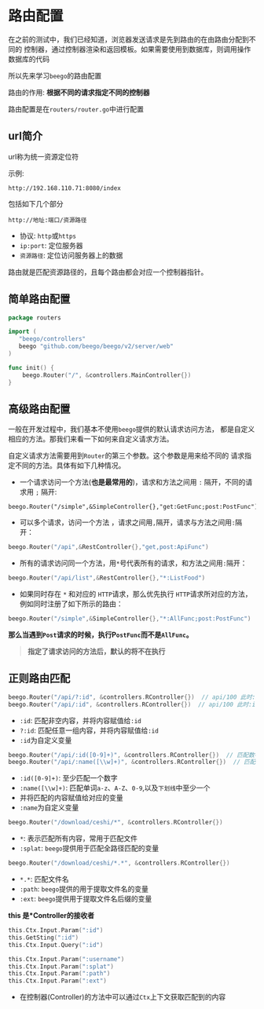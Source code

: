 #  路由配置

在之前的测试中，我们已经知道，浏览器发送请求是先到路由的在由路由分配到不同的
控制器，通过控制器渲染和返回模板。如果需要使用到数据库，则调用操作数据库的代码

所以先来学习`beego`的路由配置

路由的作用: **根据不同的请求指定不同的控制器**

路由配置是在`routers/router.go`中进行配置

## url简介

url称为统一资源定位符

示例: 

`http://192.168.110.71:8080/index`

包括如下几个部分

`http://地址:端口/资源路径`

* 协议: `http`或`https`
* `ip:port`: 定位服务器
* `资源路径`: 定位访问服务器上的数据

路由就是匹配资源路径的，且每个路由都会对应一个控制器指针。

## 简单路由配置

```go
package routers

import (
   "beego/controllers"
   beego "github.com/beego/beego/v2/server/web"
)

func init() {
    beego.Router("/", &controllers.MainController{})
}
```

## 高级路由配置

一般在开发过程中，我们基本不使用`beego`提供的默认请求访问方法，
都是自定义相应的方法。那我们来看一下如何来自定义请求方法。

自定义请求方法需要用到`Router`的第三个参数。这个参数是用来给不同的
请求指定不同的方法。具体有如下几种情况。

+ 一个请求访问一个方法(**也是最常用的**)，请求和方法之间用 `:` 隔开，不同的请求用 `;` 隔开:

```
beego.Router("/simple",&SimpleController{},"get:GetFunc;post:PostFunc")
```

+ 可以多个请求，访问一个方法 ，请求之间用`,`隔开，请求与方法之间用`:`隔开：

```go
beego.Router("/api",&RestController{},"get,post:ApiFunc")
```

+ 所有的请求访问同一个方法，用`*`号代表所有的请求，和方法之间用`:`隔开：

```go
beego.Router("/api/list",&RestController{},"*:ListFood")
```

+ 如果同时存在 `*` 和对应的 `HTTP`请求，那么优先执行 
  `HTTP`请求所对应的方法，例如同时注册了如下所示的路由：

```go
beego.Router("/simple",&SimpleController{},"*:AllFunc;post:PostFunc")
```

**那么当遇到`Post`请求的时候，执行P`ostFunc`而不是`AllFunc`。**

> **指定了请求访问的方法后，默认的将不在执行**



## 正则路由匹配

```go
beego.Router("/api/?:id", &controllers.RController{})  // api/100 此时:id=100 允许为空
beego.Router("/api/:id", &controllers.RController{})  // api/100 此时:id=100 不允许为空
```

* `:id`: 匹配非空内容，并将内容赋值给`:id`
* `?:id`: 匹配任意一组内容，并将内容赋值给`:id`
* `:id`为自定义变量

```go
beego.Router("/api/:id([0-9]+)", &controllers.RController{})  // 匹配数字
beego.Router("/api/:name([\\w]+)", &controllers.RController{})  // 匹配单词-z、A-Z、0-9,以及下划线,
```

* `:id([0-9]+)`: 至少匹配一个数字
* `:name([\\w]+)`: 匹配单词`a-z`、`A-Z`、`0-9`,以及`下划线`中至少一个
* 并将匹配的内容赋值给对应的变量
* `:name`为自定义变量

```go
beego.Router("/download/ceshi/*", &controllers.RController{})
```

* `*`: 表示匹配所有内容，常用于匹配文件
* `:splat`: `beego`提供用于匹配全路径匹配的变量

```go
beego.Router("/download/ceshi/*.*", &controllers.RController{})
```

* `*.*`: 匹配文件名
* `:path`: `beego`提供的用于提取文件名的变量
* `:ext`: `beego`提供用于提取文件名后缀的变量



**this 是\*Controller的接收者**

```go
this.Ctx.Input.Param(":id")
this.GetSting(":id")
this.Ctx.Input.Query(":id")

this.Ctx.Input.Param(":username")
this.Ctx.Input.Param(":splat")
this.Ctx.Input.Param(":path")
this.Ctx.Input.Param(":ext")
```

* 在控制器(Controller)的方法中可以通过`Ctx`上下文获取匹配到的内容

